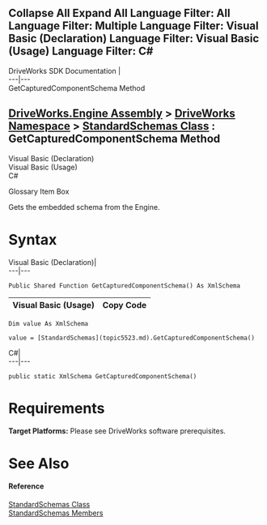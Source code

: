 Collapse All Expand All Language Filter: All  Language Filter: Multiple  Language Filter: Visual Basic (Declaration) Language Filter: Visual Basic (Usage) Language Filter: C#  
---  
DriveWorks SDK Documentation  |   
---|---  
GetCapturedComponentSchema Method   
  
[DriveWorks.Engine Assembly](topic2156.md) > [DriveWorks Namespace](topic2159.md) > [StandardSchemas Class](topic5523.md) : GetCapturedComponentSchema Method  
---  
  
Visual Basic (Declaration)    
Visual Basic (Usage)    
C# 

Glossary Item Box

Gets the embedded schema from the Engine. 

# Syntax

Visual Basic (Declaration)|   
---|---  
      
    
    Public Shared Function GetCapturedComponentSchema() As XmlSchema  
  
Visual Basic (Usage)| Copy Code  
---|---  
      
    
    Dim value As XmlSchema
     
    value = [StandardSchemas](topic5523.md).GetCapturedComponentSchema()  
  
C#|   
---|---  
      
    
    public static XmlSchema GetCapturedComponentSchema()  
  
# Requirements

**Target Platforms:** Please see DriveWorks software prerequisites.

# See Also

#### Reference

[StandardSchemas Class](topic5523.md)   
[StandardSchemas Members](topic5524.md)


